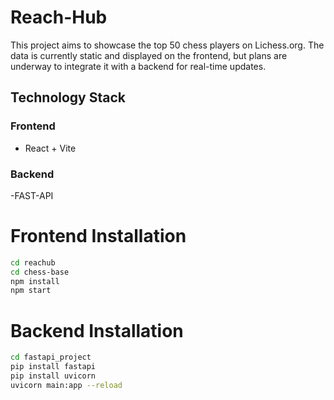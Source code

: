 # Reach-Hub

This project aims to showcase the top 50 chess players on Lichess.org. The data is currently static and displayed on the frontend, but plans are underway to integrate it with a backend for real-time updates.

## Technology Stack

### Frontend

- React + Vite

### Backend
-FAST-API
# Frontend Installation
```bash
cd reachub
cd chess-base
npm install
npm start
```

# Backend Installation
```bash
cd fastapi_project
pip install fastapi
pip install uvicorn
uvicorn main:app --reload
